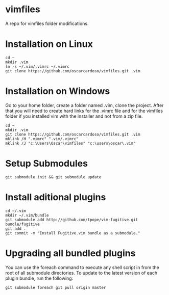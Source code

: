 vimfiles
========

A repo for vimfiles folder modifications.

Installation on Linux
=====================
	cd ~
	mkdir .vim
	ln -s ~/.vim/.vimrc ~/.vimrc
	git clone https://github.com/oscarcardoso/vimfiles.git .vim

Installation on Windows
=======================

Go to your home folder, create a folder named .vim, clone the project.
After that you will need to create hard links for the .vimrc file and
for the vimfiles folder if you installed vim with the installer and
not from a zip file.

	cd ~
	mkdir .vim
	git clone https://github.com/oscarcardoso/vimfiles.git .vim
	mklink /H ".vimrc" ".vim/.vimrc"
	mklink /J "c:\Users\Oscar\vimfiles" "c:\users\oscar\.vim"

Setup Submodules
================
	git submodule init && git submodule update
	
Install aditional plugins
=========================

	cd ~/.vim
	mkdir ~/.vim/bundle
	git submodule add http://github.com/tpope/vim-fugitive.git bundle/fugitive
	git add .
	git commit -m "Install Fugitive.vim bundle as a submodule."


Upgrading all bundled plugins
=============================

You can use the foreach command to execute any shell script in from the root of
all submodule directories. To update to the latest version of each plugin 
bundle, run the following:

	git submodule foreach git pull origin master
